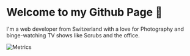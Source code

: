 # Welcome to my Github Page 👋

I'm a web developer from Switzerland with a love for Photography and binge-watching TV shows like Scrubs and the office.

![Metrics](https://metrics.lecoq.io/christiangroeber?template=classic&followup=1&isocalendar=1&languages=1&pagespeed=1&pagespeed.detailed=true&pagespeed.screenshot=false&isocalendar.duration=half-year&config.timezone=Europe%2FZurich)
